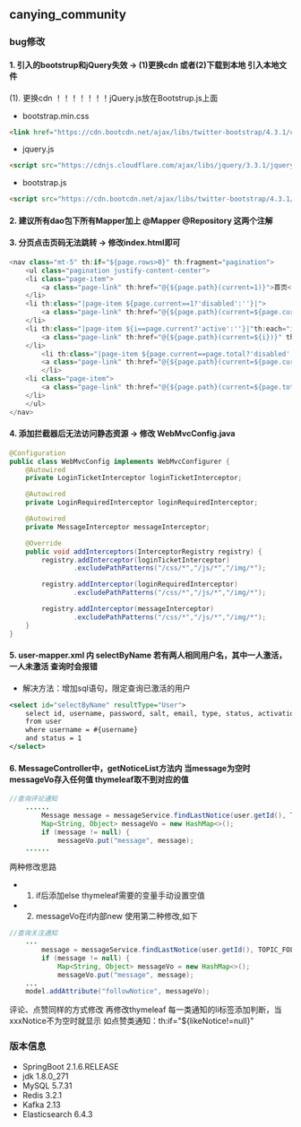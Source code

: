 ## canying_community

### bug修改

#### 1. 引入的bootstrup和jQuery失效 -> (1)更换cdn 或者(2)下载到本地 引入本地文件
(1). 更换cdn ！！！！！！！jQuery.js放在Bootstrup.js上面
* bootstrap.min.css
~~~html
<link href="https://cdn.bootcdn.net/ajax/libs/twitter-bootstrap/4.3.1/css/bootstrap.min.css" rel="stylesheet">
~~~
* jquery.js
~~~html
<script src="https://cdnjs.cloudflare.com/ajax/libs/jquery/3.3.1/jquery.js" integrity="sha256-2Kok7MbOyxpgUVvAk/HJ2jigOSYS2auK4Pfzbm7uH60=" crossorigin="anonymous"></script>
~~~
* bootstrap.js
~~~html
<script src="https://cdn.bootcdn.net/ajax/libs/twitter-bootstrap/4.3.1/js/bootstrap.js"></script>
~~~


#### 2. 建议所有dao包下所有Mapper加上 @Mapper @Repository 这两个注解

#### 3. 分页点击页码无法跳转 -> 修改index.html即可
```java 
<nav class="mt-5" th:if="${page.rows>0}" th:fragment="pagination">
    <ul class="pagination justify-content-center">
	<li class="page-item">
	    <a class="page-link" th:href="@{${page.path}(current=1)}">首页</a>
	</li>
	<li th:class="|page-item ${page.current==1?'disabled':''}|">
	    <a class="page-link" th:href="@{${page.path}(current=${page.current-1})}">上一页</a>
	</li>
	<li th:class="|page-item ${i==page.current?'active':''}|"th:each="i:${#numbers.sequence(page.from,page.to)}">
	    <a class="page-link" th:href="@{${page.path}(current=${i})}" th:text="${i}">1</a>
	</li>
        <li th:class="|page-item ${page.current==page.total?'disabled':''}|">
	    <a class="page-link" th:href="@{${page.path}(current=${page.current+1})}">下一页</a>
        </li>
	<li class="page-item">
	    <a class="page-link" th:href="@{${page.path}(current=${page.total})}">末页</a>
	</li>
    </ul>
</nav>
```
#### 4. 添加拦截器后无法访问静态资源 -> 修改 WebMvcConfig.java 
~~~java
@Configuration
public class WebMvcConfig implements WebMvcConfigurer {
    @Autowired
    private LoginTicketInterceptor loginTicketInterceptor;

    @Autowired
    private LoginRequiredInterceptor loginRequiredInterceptor;

    @Autowired
    private MessageInterceptor messageInterceptor;

    @Override
    public void addInterceptors(InterceptorRegistry registry) {
        registry.addInterceptor(loginTicketInterceptor)
                .excludePathPatterns("/css/*","/js/*","/img/*");

        registry.addInterceptor(loginRequiredInterceptor)
                .excludePathPatterns("/css/*","/js/*","/img/*");

        registry.addInterceptor(messageInterceptor)
                .excludePathPatterns("/css/*","/js/*","/img/*");
    }
}
~~~

#### 5. user-mapper.xml 内 selectByName 若有两人相同用户名，其中一人激活，一人未激活 查询时会报错
* 解决方法：增加sql语句，限定查询已激活的用户
~~~xml
<select id="selectByName" resultType="User">
    select id, username, password, salt, email, type, status, activation_code, header_url, create_time
    from user
    where username = #{username}
    and status = 1
</select>
~~~

#### 6. MessageController中，getNoticeList方法内 当message为空时 messageVo存入任何值 thymeleaf取不到对应的值
~~~java
//查询评论通知
	......
        Message message = messageService.findLastNotice(user.getId(), TOPIC_COMMENT);
        Map<String, Object> messageVo = new HashMap<>();
        if (message != null) {
            messageVo.put("message", message);
	......
~~~
两种修改思路
* 1. if后添加else thymeleaf需要的变量手动设置空值 
* 2. messageVo在if内部new
使用第二种修改,如下
~~~java
//查询关注通知
	...
        message = messageService.findLastNotice(user.getId(), TOPIC_FOLLOW);
        if (message != null) {
            Map<String, Object> messageVo = new HashMap<>();
            messageVo.put("message", message);
	...
	model.addAttribute("followNotice", messageVo);
~~~
评论、点赞同样的方式修改
再修改thymeleaf 
每一类通知的li标签添加判断，当xxxNotice不为空时就显示 如点赞类通知：th:if="${likeNotice!=null}"




### 版本信息
* SpringBoot 2.1.6.RELEASE
* jdk        1.8.0_271
* MySQL      5.7.31
* Redis      3.2.1
* Kafka      2.13
* Elasticsearch 6.4.3
